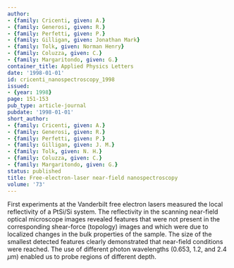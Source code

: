 ```yaml
---
author:
- {family: Cricenti, given: A.}
- {family: Generosi, given: R.}
- {family: Perfetti, given: P.}
- {family: Gilligan, given: Jonathan Mark}
- {family: Tolk, given: Norman Henry}
- {family: Coluzza, given: C.}
- {family: Margaritondo, given: G.}
container_title: Applied Physics Letters
date: '1998-01-01'
id: cricenti_nanospectroscopy_1998
issued:
- {year: 1998}
page: 151-153
pub_type: article-journal
pubdate: '1998-01-01'
short_author:
- {family: Cricenti, given: A.}
- {family: Generosi, given: R.}
- {family: Perfetti, given: P.}
- {family: Gilligan, given: J. M.}
- {family: Tolk, given: N. H.}
- {family: Coluzza, given: C.}
- {family: Margaritondo, given: G.}
status: published
title: Free-electron-laser near-field nanospectroscopy
volume: '73'
---
```

First experiments at the Vanderbilt free electron lasers measured the local reflectivity of a PtSi/Si system. The reflectivity in the scanning near-field optical microscope images revealed features that were not present in the corresponding shear-force (topology) images and which were due to localized changes in the bulk properties of the sample. The size of the smallest detected features clearly demonstrated that near-field conditions were reached. The use of different photon wavelengths (0.653, 1.2, and 2.4 $\mu$m) enabled us to probe regions of different depth.
